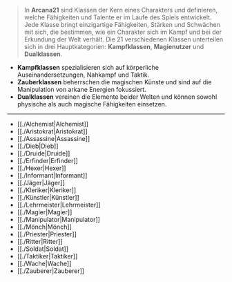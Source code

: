 >In **Arcana21** sind Klassen der Kern eines Charakters und definieren, welche Fähigkeiten und Talente er im Laufe des Spiels entwickelt. Jede Klasse bringt einzigartige Fähigkeiten, Stärken und Schwächen mit sich, die bestimmen, wie ein Charakter sich im Kampf und bei der Erkundung der Welt verhält. Die 21 verschiedenen Klassen unterteilen sich in drei Hauptkategorien: **Kampfklassen**, **Magienutzer** und **Dualklassen**.  
  
- **Kampfklassen** spezialisieren sich auf körperliche Auseinandersetzungen, Nahkampf und Taktik.  
- **Zauberklassen** beherrschen die magischen Künste und sind auf die Manipulation von arkane Energien fokussiert.  
- **Dualklassen** vereinen die Elemente beider Welten und können sowohl physische als auch magische Fähigkeiten einsetzen.  
  
---  
  
- [[./Alchemist|Alchemist]]  
- [[./Aristokrat|Aristokrat]]  
- [[./Assassine|Assassine]]  
- [[./Dieb|Dieb]]  
- [[./Druide|Druide]]  
- [[./Erfinder|Erfinder]]  
- [[./Hexer|Hexer]]  
- [[./Informant|Informant]]  
- [[./Jäger|Jäger]]  
- [[./Kleriker|Kleriker]]  
- [[./Künstler|Künstler]]  
- [[./Lehrmeister|Lehrmeister]]  
- [[./Magier|Magier]]  
- [[./Manipulator|Manipulator]]  
- [[./Mönch|Mönch]]  
- [[./Priester|Priester]]  
- [[./Ritter|Ritter]]  
- [[./Soldat|Soldat]]  
- [[./Taktiker|Taktiker]]  
- [[./Wache|Wache]]  
- [[./Zauberer|Zauberer]]